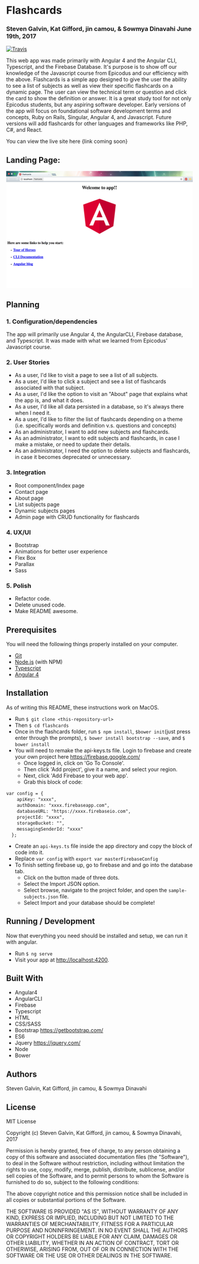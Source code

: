 # Flashcards
### Steven Galvin, Kat Gifford, jin camou, & Sowmya Dinavahi June 19th, 2017
[![Travis](https://img.shields.io/travis/rust-lang/rust.svg?style=plastic)](https://github.com/steven-galvin/flashcards)

This web app was made primarily with Angular 4 and the Angular CLI, Typescript, and the Firebase Database. It's purpose is to show off our knowledge of the Javascript course from Epicodus and our efficiency with the above. Flashcards is a simple app designed to give the user the ability to see a list of subjects as well as view their specific flashcards on a dynamic page. The user can view the technical term or question and click the card to show the definition or answer. It is a great study tool for not only Epicodus students, but any aspiring software developer. Early versions of the app will focus on foundational software development terms and concepts, Ruby on Rails, Singular, Angular 4, and Javascript. Future versions will add flashcards for other languages and frameworks like PHP, C#, and React.  

You can view the live site here {link coming soon}

## Landing Page:
![](./src/assets/images/placeholder.png "Flashcards")

## Planning

### 1. Configuration/dependencies
  The app will primarily use Angular 4, the AngularCLI, Firebase database, and Typescript. It was made with what we learned from Epicodus' Javascript course.
  <!-- Stretch goals include:
    * Using Sass to style the page better.
    * Hosting the site live -->

### 2. User Stories
  * As a user, I'd like to visit a page to see a list of all subjects.
  * As a user, I'd like to click a subject and see a list of flashcards associated with that subject.
  * As a user, I'd like the option to visit an "About" page that explains what the app is, and what it does.
  * As a user, I'd like all data persisted in a database, so it's always there when I need it.
  * As a user, I'd like to filter the list of flashcards depending on a theme (i.e. specifically words and definition v.s. questions and concepts)
  * As an administrator, I want to add new subjects and flashcards.
  * As an administrator, I want to edit subjects and flashcards, in case I make a mistake, or need to update their details.
  * As an administrator, I need the option to delete subjects and flashcards, in case it becomes deprecated or unnecessary.

### 3. Integration
  * Root component/Index page
  * Contact page
  * About page
  * List subjects page
  * Dynamic subjects pages
  * Admin page with CRUD functionality for flashcards

### 4. UX/UI
  * Bootstrap
  * Animations for better user experience
  * Flex Box
  * Parallax
  * Sass

### 5. Polish
  * Refactor code.
  * Delete unused code.
  * Make README awesome.

## Prerequisites

You will need the following things properly installed on your computer.

* [Git](https://git-scm.com/)
* [Node.js](https://nodejs.org/) (with NPM)
* [Typescript](https://www.typescriptlang.org/)
* [Angular 4](https://angularjs.org/)

## Installation

As of writing this README, these instructions work on MacOS.

* Run `$ git clone <this-repository-url>`
* Then `$ cd flashcards`
* Once in the flashcards folder, run `$ npm install`, `$bower init`(just press enter through the prompts), `$ bower install bootstrap --save`, and `$ bower install`
* You will need to remake the api-keys.ts file. Login to firebase and create your own project here https://firebase.google.com/
  * Once logged in, click on 'Go To Console'.
  * Then click 'Add project', give it a name, and select your region.
  * Next, click 'Add Firebase to your web app'.
  * Grab this block of code:
```
var config = {
    apiKey: "xxxx",
    authDomain: "xxxx.firebaseapp.com",
    databaseURL: "https://xxxx.firebaseio.com",
    projectId: "xxxx",
    storageBucket: "",
    messagingSenderId: "xxxx"
  };
```
  * Create an `api-keys.ts` file inside the app directory and copy the block of code into it.
  * Replace `var config` with `export var masterFirebaseConfig`
  * To finish setting firebase up, go to firebase and and go into the database tab.
    * Click on the button made of three dots.
    * Select the Import JSON option.
    * Select browse, navigate to the project folder, and open the `sample-subjects.json` file.
    * Select Import and your database should be complete!

## Running / Development

Now that everything you need should be installed and setup, we can run it with angular.

* Run `$ ng serve`
* Visit your app at [http://localhost:4200](http://localhost:4200).

## Built With

* Angular4
* AngularCLI
* Firebase
* Typescript
* HTML
* CSS/SASS
* Bootstrap https://getbootstrap.com/
* ES6
* Jquery https://jquery.com/
* Node
* Bower

## Authors

Steven Galvin, Kat Gifford, jin camou, & Sowmya Dinavahi

## License

MIT License

Copyright (c) Steven Galvin, Kat Gifford, jin camou, & Sowmya Dinavahi, 2017

Permission is hereby granted, free of charge, to any person obtaining a copy
of this software and associated documentation files (the "Software"), to deal
in the Software without restriction, including without limitation the rights
to use, copy, modify, merge, publish, distribute, sublicense, and/or sell
copies of the Software, and to permit persons to whom the Software is furnished to do so, subject to the following conditions:

The above copyright notice and this permission notice shall be included in all
copies or substantial portions of the Software.

THE SOFTWARE IS PROVIDED "AS IS", WITHOUT WARRANTY OF ANY KIND, EXPRESS OR
IMPLIED, INCLUDING BUT NOT LIMITED TO THE WARRANTIES OF MERCHANTABILITY,
FITNESS FOR A PARTICULAR PURPOSE AND NONINFRINGEMENT. IN NO EVENT SHALL THE
AUTHORS OR COPYRIGHT HOLDERS BE LIABLE FOR ANY CLAIM, DAMAGES OR OTHER
LIABILITY, WHETHER IN AN ACTION OF CONTRACT, TORT OR OTHERWISE, ARISING FROM,
OUT OF OR IN CONNECTION WITH THE SOFTWARE OR THE USE OR OTHER DEALINGS IN THE
SOFTWARE.
